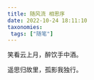 ```yaml
---
title: 随风流 相思序
date: 2022-10-24 18:11:10
taxonomies:
 tags: ["随笔"]
---
```


笑看云上月，醉饮手中酒。
    
遥思归故里，孤影我独行。
    
